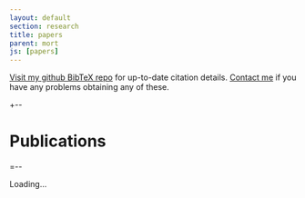 ```yaml
---
layout: default
section: research
title: papers
parent: mort
js: [papers]
---
```


[Visit my github BibTeX repo][r] for up-to-date citation details.
[Contact me][e] if you have any problems obtaining any of these. 

[r]: http://github.com/mor1/rmm-bibs
[e]: mailto:richard.mortier@nottingham.ac.uk

+--

Publications
============

=--

<div id="entries">
Loading...
</div>

<script type="text/javascript">
$(document).ready(function () {
    papers.fetch("./authors.json", "./papers.json").render("#entries")
});
</script>

